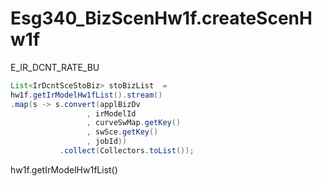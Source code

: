 # Esg340\_BizScenHw1f.createScenHw1f





E\_IR\_DCNT\_RATE\_BU

```java
List<IrDcntSceStoBiz> stoBizList  = 
hw1f.getIrModelHw1fList().stream()
.map(s -> s.convert(applBizDv
                 , irModelId
                 , curveSwMap.getKey()
                 , swSce.getKey()
                 , jobId))
           .collect(Collectors.toList());
```

hw1f.getIrModelHw1fList()


